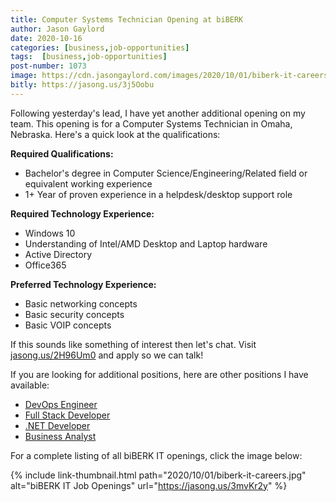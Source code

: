```yaml
---
title: Computer Systems Technician Opening at biBERK
author: Jason Gaylord
date: 2020-10-16
categories: [business,job-opportunities]
tags:  [business,job-opportunities]
post-number: 1073
image: https://cdn.jasongaylord.com/images/2020/10/01/biberk-it-careers.jpg
bitly: https://jasong.us/3j5Oobu
---
```


Following yesterday's lead, I have yet another additional opening on my team. This opening is for a Computer Systems Technician in Omaha, Nebraska. Here's a quick look at the qualifications:

**Required Qualifications:**
- Bachelor's degree in Computer Science/Engineering/Related field or equivalent working experience
- 1+ Year of proven experience in a helpdesk/desktop support role

**Required Technology Experience:**
- Windows 10
- Understanding of Intel/AMD Desktop and Laptop hardware
- Active Directory
- Office365

**Preferred Technology Experience:**
- Basic networking concepts
- Basic security concepts
- Basic VOIP concepts

If this sounds like something of interest then let's chat. Visit [jasong.us/2H96Um0](https://jasong.us/2H96Um0) and apply so we can talk!

If you are looking for additional positions, here are other positions I have available:
- [DevOps Engineer](https://jasong.us/34WMRzk)
- [Full Stack Developer](https://jasong.us/3caFFmi)
- [.NET Developer](https://jasong.us/3m4UVFS)
- [Business Analyst](https://jasong.us/34dGU0A)

For a complete listing of all biBERK IT openings, click the image below:

{% include link-thumbnail.html path="2020/10/01/biberk-it-careers.jpg" alt="biBERK IT Job Openings" url="https://jasong.us/3mvKr2y" %}